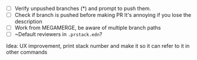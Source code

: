 - [ ] Verify unpushed branches (*) and prompt to push them.
- [ ] Check if branch is pushed before making PR
        It's annoying if you lose the description
- [ ] Work from MEGAMERGE, be aware of multiple branch paths
- [ ] ~Default reviewers in `.prstack.edn`?

Idea: UX improvement, print stack number and make it so it can refer to it in other commands
